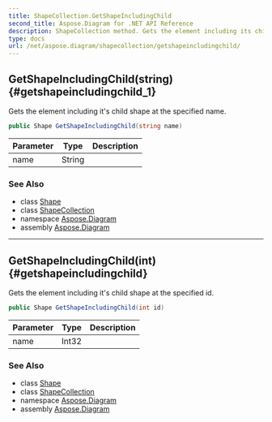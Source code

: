 ```yaml
---
title: ShapeCollection.GetShapeIncludingChild
second_title: Aspose.Diagram for .NET API Reference
description: ShapeCollection method. Gets the element including its child shape at the specified name
type: docs
url: /net/aspose.diagram/shapecollection/getshapeincludingchild/
---
```

## GetShapeIncludingChild(string) {#getshapeincludingchild_1}

Gets the element including it's child shape at the specified name.

```csharp
public Shape GetShapeIncludingChild(string name)
```

| Parameter | Type | Description |
| --- | --- | --- |
| name | String |  |

### See Also

* class [Shape](../../shape/)
* class [ShapeCollection](../)
* namespace [Aspose.Diagram](../../shapecollection/)
* assembly [Aspose.Diagram](../../../)

---

## GetShapeIncludingChild(int) {#getshapeincludingchild}

Gets the element including it's child shape at the specified id.

```csharp
public Shape GetShapeIncludingChild(int id)
```

| Parameter | Type | Description |
| --- | --- | --- |
| name | Int32 |  |

### See Also

* class [Shape](../../shape/)
* class [ShapeCollection](../)
* namespace [Aspose.Diagram](../../shapecollection/)
* assembly [Aspose.Diagram](../../../)


